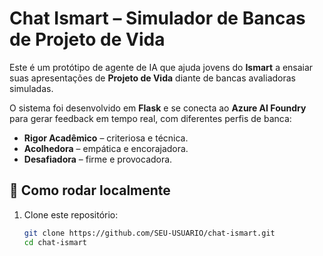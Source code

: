 # Chat Ismart – Simulador de Bancas de Projeto de Vida

Este é um protótipo de agente de IA que ajuda jovens do **Ismart** a ensaiar suas apresentações de **Projeto de Vida** diante de bancas avaliadoras simuladas.  

O sistema foi desenvolvido em **Flask** e se conecta ao **Azure AI Foundry** para gerar feedback em tempo real, com diferentes perfis de banca:  

- **Rigor Acadêmico** – criteriosa e técnica.  
- **Acolhedora** – empática e encorajadora.  
- **Desafiadora** – firme e provocadora.  

## 🚀 Como rodar localmente

1. Clone este repositório:
   ```bash
   git clone https://github.com/SEU-USUARIO/chat-ismart.git
   cd chat-ismart
